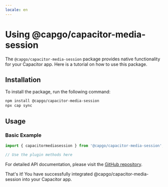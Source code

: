 ```yaml
---
locale: en
---
```

# Using @capgo/capacitor-media-session

The `@capgo/capacitor-media-session` package provides native functionality for your Capacitor app. Here is a tutorial on how to use this package.

## Installation

To install the package, run the following command:

```bash
npm install @capgo/capacitor-media-session
npx cap sync
```

## Usage

### Basic Example

```typescript
import { capacitormediasession } from '@capgo/capacitor-media-session';

// Use the plugin methods here
```

For detailed API documentation, please visit the [GitHub repository](https://github.com/Cap-go/capacitor-media-session).

That's it! You have successfully integrated @capgo/capacitor-media-session into your Capacitor app.
